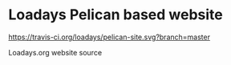 Loadays Pelican based website
=============================

https://travis-ci.org/loadays/pelican-site.svg?branch=master

Loadays.org website source


